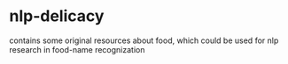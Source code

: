 # nlp-delicacy
contains some original resources about food, which could be used for nlp research in food-name recognization 
